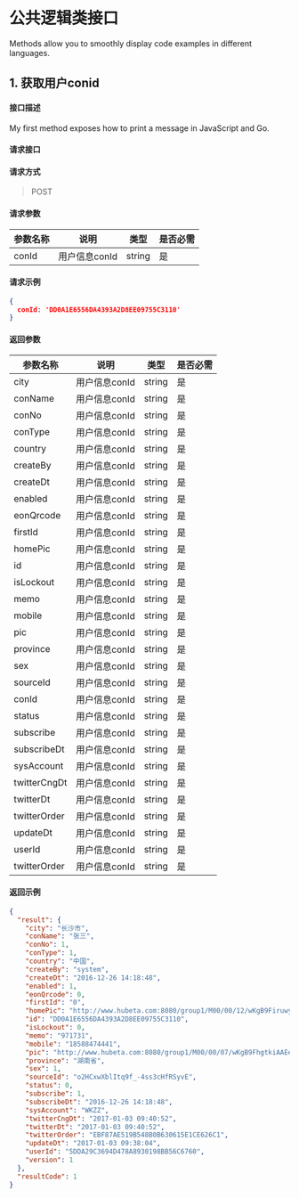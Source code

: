 # 公共逻辑类接口

Methods allow you to smoothly display code examples in different languages.


## 1. 获取用户conid
#### 接口描述
    

My first method exposes how to print a message in JavaScript and Go.
#### 请求接口
>  

#### 请求方式
> POST

#### 请求参数

| 参数名称  |说明            |类型    |是否必需|
| --------- | ------------ | ------ | ----- |
| conId     | 用户信息conId |string  |是      |

#### 请求示例

```json
{
  conId: 'DD0A1E6556DA4393A2D8EE09755C3110'
}

```
#### 返回参数

| 参数名称  |说明            |类型    |是否必需|
| --------- | ------------ | ------ | ----- |
| city     | 用户信息conId |string  |是      |
| conName     | 用户信息conId |string  |是      |
| conNo     | 用户信息conId |string  |是      |
| conType     | 用户信息conId |string  |是      |
| country     | 用户信息conId |string  |是      |
| createBy     | 用户信息conId |string  |是      |
| createDt     | 用户信息conId |string  |是      |
| enabled     | 用户信息conId |string  |是      |
| eonQrcode     | 用户信息conId |string  |是      |
| firstId     | 用户信息conId |string  |是      |
| homePic     | 用户信息conId |string  |是      |
| id     | 用户信息conId |string  |是      |
| isLockout     | 用户信息conId |string  |是      |
| memo     | 用户信息conId |string  |是      |
| mobile     | 用户信息conId |string  |是      |
| pic     | 用户信息conId |string  |是      |
| province     | 用户信息conId |string  |是      |
| sex     | 用户信息conId |string  |是      |
| sourceId     | 用户信息conId |string  |是      |
| conId     | 用户信息conId |string  |是      |
| status     | 用户信息conId |string  |是      |
| subscribe     | 用户信息conId |string  |是      |
| subscribeDt     | 用户信息conId |string  |是      |
| sysAccount     | 用户信息conId |string  |是      |
| twitterCngDt     | 用户信息conId |string  |是      |
| twitterDt     | 用户信息conId |string  |是      |
| twitterOrder     | 用户信息conId |string  |是      |
| updateDt     | 用户信息conId |string  |是      |
| userId     | 用户信息conId |string  |是      |
| twitterOrder     | 用户信息conId |string  |是      |

#### 返回示例

```json
{
  "result": {
    "city": "长沙市",
    "conName": "张三",
    "conNo": 1,
    "conType": 1,
    "country": "中国",
    "createBy": "system",
    "createDt": "2016-12-26 14:18:48",
    "enabled": 1,
    "eonQrcode": 0,
    "firstId": "0",
    "homePic": "http://www.hubeta.com:8080/group1/M00/00/12/wKgB9FiruwyAY2qBAAaFB42OxaI144.jpg",
    "id": "DD0A1E6556DA4393A2D8EE09755C3110",
    "isLockout": 0,
    "memo": "971731",
    "mobile": "18588474441",
    "pic": "http://www.hubeta.com:8080/group1/M00/00/07/wKgB9FhgtkiAAEe2AAAFJgnHYyM520.jpg",
    "province": "湖南省",
    "sex": 1,
    "sourceId": "o2HCxwXblItq9f_-4ss3cHfRSyvE",
    "status": 0,
    "subscribe": 1,
    "subscribeDt": "2016-12-26 14:18:48",
    "sysAccount": "WKZZ",
    "twitterCngDt": "2017-01-03 09:40:52",
    "twitterDt": "2017-01-03 09:40:52",
    "twitterOrder": "EBF87AE519B548B0B630615E1CE626C1",
    "updateDt": "2017-01-03 09:38:04",
    "userId": "5DDA29C3694D478A8930198BB56C6760",
    "version": 1
  },
  "resultCode": 1
}
```

